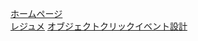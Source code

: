 [ホームページ](https://takano697.github.io/yuya/info.html)<br>
[レジュメ](https://takano697.github.io/yuya/%E6%83%85%E5%A0%B1%E3%82%B7%E3%82%B9%E3%83%86%E3%83%A0%EF%BD%83.pdf)
[オブジェクトクリックイベント設計](https://takano697.github.io/yuya/%E6%83%85%E5%A0%B1%E3%82%B7%E3%82%B9%E3%83%86%E3%83%A0c2.pdf)
